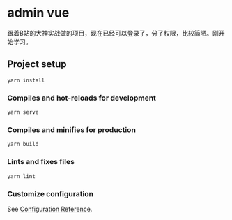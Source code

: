 # admin vue

跟着B站的大神实战做的项目，现在已经可以登录了，分了权限，比较简陋。刚开始学习。
## Project setup
```
yarn install
```

### Compiles and hot-reloads for development
```
yarn serve
```

### Compiles and minifies for production
```
yarn build
```

### Lints and fixes files
```
yarn lint
```

### Customize configuration
See [Configuration Reference](https://cli.vuejs.org/config/).
